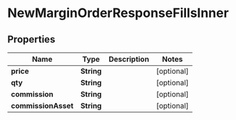 

# NewMarginOrderResponseFillsInner


## Properties

| Name | Type | Description | Notes |
|------------ | ------------- | ------------- | -------------|
|**price** | **String** |  |  [optional] |
|**qty** | **String** |  |  [optional] |
|**commission** | **String** |  |  [optional] |
|**commissionAsset** | **String** |  |  [optional] |



